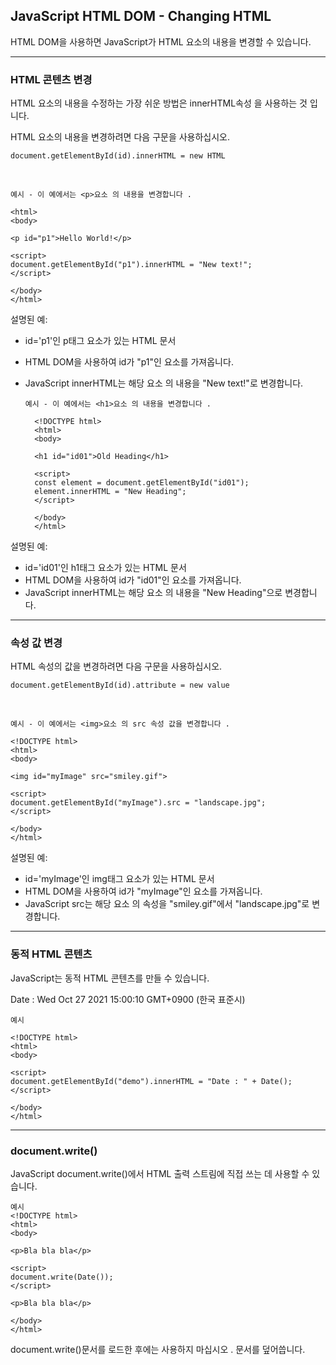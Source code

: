 ## JavaScript HTML DOM - Changing HTML

HTML DOM을 사용하면 JavaScript가 HTML 요소의 내용을 변경할 수 있습니다.

---

### HTML 콘텐츠 변경

HTML 요소의 내용을 수정하는 가장 쉬운 방법은 innerHTML속성 을 사용하는 것 입니다.

HTML 요소의 내용을 변경하려면 다음 구문을 사용하십시오.

    document.getElementById(id).innerHTML = new HTML

<br />

    예시 - 이 예에서는 <p>요소 의 내용을 변경합니다 .

    <html>
    <body>

    <p id="p1">Hello World!</p>

    <script>
    document.getElementById("p1").innerHTML = "New text!";
    </script>

    </body>
    </html>

설명된 예:

- id='p1'인 p태그 요소가 있는 HTML 문서
- HTML DOM을 사용하여 id가 "p1"인 요소를 가져옵니다.
- JavaScript innerHTML는 해당 요소 의 내용을 "New text!"로 변경합니다.

      예시 - 이 예에서는 <h1>요소 의 내용을 변경합니다 .

        <!DOCTYPE html>
        <html>
        <body>

        <h1 id="id01">Old Heading</h1>

        <script>
        const element = document.getElementById("id01");
        element.innerHTML = "New Heading";
        </script>

        </body>
        </html>

설명된 예:

- id='id01'인 h1태그 요소가 있는 HTML 문서
- HTML DOM을 사용하여 id가 "id01"인 요소를 가져옵니다.
- JavaScript innerHTML는 해당 요소 의 내용을 "New Heading"으로 변경합니다.

---

### 속성 값 변경

HTML 속성의 값을 변경하려면 다음 구문을 사용하십시오.

    document.getElementById(id).attribute = new value

<br />

    예시 - 이 예에서는 <img>요소 의 src 속성 값을 변경합니다 .

    <!DOCTYPE html>
    <html>
    <body>

    <img id="myImage" src="smiley.gif">

    <script>
    document.getElementById("myImage").src = "landscape.jpg";
    </script>

    </body>
    </html>

설명된 예:

- id='myImage'인 img태그 요소가 있는 HTML 문서
- HTML DOM을 사용하여 id가 "myImage"인 요소를 가져옵니다.
- JavaScript src는 해당 요소 의 속성을 "smiley.gif"에서 "landscape.jpg"로 변경합니다.

---

### 동적 HTML 콘텐츠

JavaScript는 동적 HTML 콘텐츠를 만들 수 있습니다.

Date : Wed Oct 27 2021 15:00:10 GMT+0900 (한국 표준시)

    예시

    <!DOCTYPE html>
    <html>
    <body>

    <script>
    document.getElementById("demo").innerHTML = "Date : " + Date(); </script>

    </body>
    </html>

---

### document.write()

JavaScript document.write()에서 HTML 출력 스트림에 직접 쓰는 데 사용할 수 있습니다.

    예시
    <!DOCTYPE html>
    <html>
    <body>

    <p>Bla bla bla</p>

    <script>
    document.write(Date());
    </script>

    <p>Bla bla bla</p>

    </body>
    </html>

document.write()문서를 로드한 후에는 사용하지 마십시오 . 문서를 덮어씁니다.
